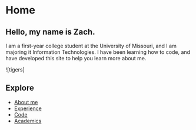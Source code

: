 # Home
## Hello, my name is Zach.

I am a first-year college student at the University of Missouri, and I am majoring it Information Technologies. 
I have been learning how to code, and have developed this site to help you learn more about me.

![tigers]

## Explore
- [About me](./aboutme.md)
- [Experience](./Experience.md)
- [Code](./code.md)
- [Academics](./grades.md)
